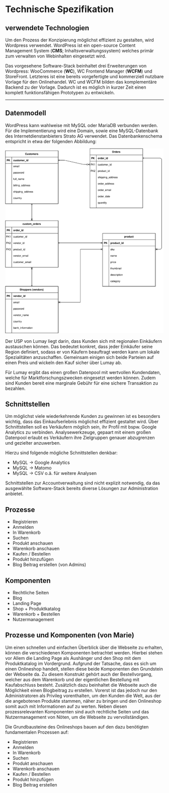 Technische Spezifikation
====

## verwendete Technologien

Um den Prozess der Konzipierung möglichst effizient zu gestalten, wird Wordpress verwendet. WordPress ist ein open-source Content Management System (**CMS**; Inhaltsverwaltungssystem) welches primär zum verwalten von Webinhalten eingesetzt wird. 

Das vorgesehene Software-Stack beinhaltet drei Erweiterungen von Wordpress: WooCommerce (**WC**), WC Frontend Manager (**WCFM**) und StoreFront. Letzteres ist eine bereits vorgefertigte und kommerziell nutzbare Vorlage für den Onlinehandel. WC und WCFM bilden das komplementäre Backend zu der Vorlage. Dadurch ist es möglich in kurzer Zeit einen komplett funktionsfähigen Prototypen zu entwickeln.
___
## Datenmodell

WordPress kann wahlweise mit MySQL oder MariaDB verbunden werden. Für die Implementierung wird eine Domain, sowie eine MySQL-Datenbank des Internetdienstanbieters Strato AG verwendet. Das Datenbankenschema entspricht in etwa der folgenden Abbildung: 

![DB-Schmea](db_erm.svg "Datenbankenschema")

Der USP von Lumay liegt darin, dass Kunden sich mit regionalen Einkäufern austauschen können. Das bedeutet konkret, dass jeder Einkäufer seine Region definiert, sodass er von Käufern beauftragt werden kann um lokale Spezialitäten anzuschaffen. Gemeinsam einigen sich beide Parteien auf einen Preis und wickeln den Kauf sicher über Lumay ab.

Für Lumay ergibt das einen großen Datenpool mit wertvollen Kundendaten, welche für Marktforschungszwecken eingesetzt werden können. Zudem sind Kunden bereit eine marginale Gebühr für eine sichere Transaktion zu bezahlen. 
## Schnittstellen
Um möglichst viele wiederkehrende Kunden zu gewinnen ist es besonders wichtig, dass das Einkaufserlebnis möglichst effizient gestaltet wird. Über Schnittstellen soll es Verkäufern möglich sein, ihr Profil mit bspw. Google Analytics zu verbinden. Analysewerkzeuge, gepaart mit einem großen Datenpool erlaubt es Verkäufern ihre Zielgruppen genauer abzugrenzen und gezielter anzuwerben.

Hierzu sind folgende mögliche Schnittstellen denkbar:
- MySQL → Google Analytics
- MySQL → Matomo
- MySQL → CSV o.ä. für weitere Analysen

Schnittstellen zur Accountverwaltung sind nicht explizit notwendig, da das ausgewählte Software-Stack bereits diverse Lösungen zur Administration anbietet.

## Prozesse
- Registrieren
- Anmelden
- In Warenkorb
- Suchen
- Produkt anschauen
- Warenkorb anschauen
- Kaufen / Bestellen
- Produkt hinzufügen
- Blog Beitrag erstellen (von Admins)

## Komponenten
- Rechtliche Seiten
- Blog
- Landing Page
- Shop + Produktkatalog
- Warenkorb + Bestellen
- Nutzermanagement


## Prozesse und Komponenten (von Marie)
Um einen schnellen und einfachen Überblick über die Webseite zu erhalten, können die verschiedenen Komponenten betrachtet werden. Hierbei stehen vor Allem die Landing Page als Aushänger und den Shop mit dem Produktkatalog im Vordergrund. Aufgrund der Tatsache, dass es sich um einen Onlineshop handelt, stellen diese beide Komponenten den Grundstein der Webseite da. Zu diesem Konstrukt gehört auch der Bestellvorgang, welcher aus dem Warenkorb und der eigentlichen Bestellung mit Kaufabschluss besteht. Zusätzlich dazu beinhaltet die Webseite auch die Möglichkeit einen Blogbeitrag zu erstellen. Vorerst ist das jedoch nur den Administratoren als Privileg vorenthalten, um den Kunden die Welt, aus der die angebotenen Produkte stammen, näher zu bringen und den Onlineshop somit auch mit Informationen auf zu werten. Neben diesen prozessrelevanten Komponenten sind auch rechtliche Seiten und das Nutzermanagement von Nöten, um die Webseite zu vervollständigen.


Die Grundbausteine des Onlineshops bauen auf den dazu benötigten fundamentalen Prozessen auf:

* Registrieren
* Anmelden
* In Warenkorb
* Suchen
* Produkt anschauen
* Warenkorb anschauen
* Kaufen / Bestellen
* Produkt hinzufügen
* Blog Beitrag erstellen 

